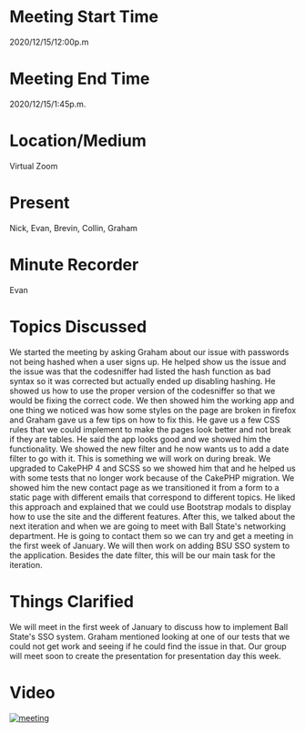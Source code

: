 # Meeting Start Time
2020/12/15/12:00p.m 

# Meeting End Time
2020/12/15/1:45p.m. 

# Location/Medium
Virtual Zoom

# Present
Nick, Evan, Brevin, Collin, Graham  

# Minute Recorder
Evan

# Topics Discussed  
We started the meeting by asking Graham about our issue with passwords not being hashed when a user signs up. He helped show us the issue and the issue was that the codesniffer had
listed the hash function as bad syntax so it was corrected but actually ended up disabling hashing. He showed us how to use the proper version of the codesniffer so that we would 
be fixing the correct code. We then showed him the working app and one thing we noticed was how some styles on the page are broken in firefox and Graham gave us a few tips on how to fix
this. He gave us a few CSS rules that we could implement to make the pages look better and not break if they are tables. He said the app looks good and we showed him the functionality.
We showed the new filter and he now wants us to add a date filter to go with it. This is something we will work on during break. We upgraded to CakePHP 4 and SCSS so we showed him that
and he helped us with some tests that no longer work because of the CakePHP migration. We showed him the new contact page as we transitioned it from a form to a static page with different
emails that correspond to different topics. He liked this approach and explained that we could use Bootstrap modals to display how to use the site and the different features. After this,
we talked about the next iteration and when we are going to meet with Ball State's networking department. He is going to contact them so we can try and get a meeting in the first week
of January. We will then work on adding BSU SSO system to the application. Besides the date filter, this will be our main task for the iteration.

# Things Clarified
We will meet in the first week of January to discuss how to implement Ball State's SSO system. Graham mentioned looking at one of our tests that we could not get work and seeing if he 
could find the issue in that. Our group will meet soon to create the presentation for presentation day this week.
# Video  
[![meeting](http://img.youtube.com/vi/Lta4aPZXS2Q/0.jpg)](http://www.youtube.com/watch?v=Lta4aPZXS2Q "Meeting")
